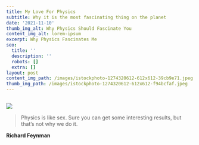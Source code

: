 ```yaml
---
title: My Love For Physics
subtitle: Why it is the most fascinating thing on the planet
date: '2021-11-10'
thumb_img_alt: Why Physics Should Fascinate You
content_img_alt: lorem-ipsum
excerpt: Why Physics Fascinates Me
seo:
  title: ''
  description: ''
  robots: []
  extra: []
layout: post
content_img_path: /images/istockphoto-1274320612-612x612-39cb9e71.jpeg
thumb_img_path: /images/istockphoto-1274320612-612x612-f94bcfaf.jpeg
---
```

##

![](/images/istockphoto-1274320612-612x612.jpeg)

> Physics is like sex. Sure you can get some interesting results, but that’s not why we do it.

**Richard Feynman**



